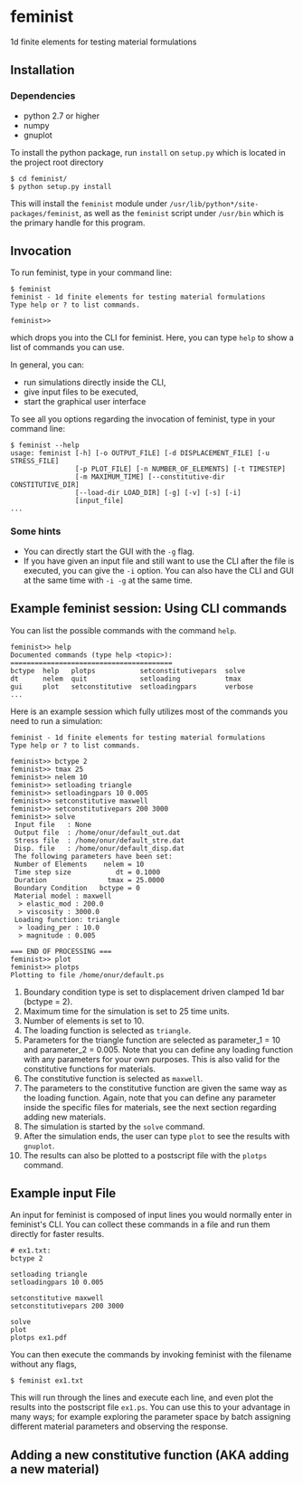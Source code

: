# feminist

1d finite elements for testing material formulations

## Installation

### Dependencies

* python 2.7 or higher
* numpy
* gnuplot

To install the python package, run `install` on `setup.py` which is located
in the project root directory

```
$ cd feminist/
$ python setup.py install
```

This will install the `feminist` module under `/usr/lib/python*/site-packages/feminist`, as well as the `feminist` script under `/usr/bin` which
is the primary handle for this program.

## Invocation

To run feminist, type in your command line:

```
$ feminist
feminist - 1d finite elements for testing material formulations
Type help or ? to list commands.

feminist>>
```

which drops you into the CLI for feminist. Here, you can type `help` to show a list of commands you can use.

In general, you can:

* run simulations directly inside the CLI,
* give input files to be executed,
* start the graphical user interface

To see all you options regarding the invocation of feminist, type in your command line:

```
$ feminist --help
usage: feminist [-h] [-o OUTPUT_FILE] [-d DISPLACEMENT_FILE] [-u STRESS_FILE]
                [-p PLOT_FILE] [-n NUMBER_OF_ELEMENTS] [-t TIMESTEP]
                [-m MAXIMUM_TIME] [--constitutive-dir CONSTITUTIVE_DIR]
                [--load-dir LOAD_DIR] [-g] [-v] [-s] [-i]
                [input_file]
...
```
### Some hints

* You can directly start the GUI with the `-g` flag.
* If you have given an input file and still want to use the CLI after the file is executed, you can give the `-i` option. You can also have the CLI and GUI at the same time with `-i -g` at the same time.

## Example feminist session: Using CLI commands

You can list the possible commands with the command `help`.
```
feminist>> help
Documented commands (type help <topic>):
========================================
bctype  help   plotps           setconstitutivepars  solve  
dt      nelem  quit             setloading           tmax
gui     plot   setconstitutive  setloadingpars       verbose
...
```

Here is an example session which fully utilizes most of the commands you need to run a simulation:
```
feminist - 1d finite elements for testing material formulations
Type help or ? to list commands.

feminist>> bctype 2
feminist>> tmax 25
feminist>> nelem 10
feminist>> setloading triangle
feminist>> setloadingpars 10 0.005
feminist>> setconstitutive maxwell
feminist>> setconstitutivepars 200 3000
feminist>> solve
 Input file   : None
 Output file  : /home/onur/default_out.dat
 Stress file  : /home/onur/default_stre.dat
 Disp. file   : /home/onur/default_disp.dat
 The following parameters have been set:
 Number of Elements    nelem = 10
 Time step size           dt = 0.1000
 Duration               tmax = 25.0000
 Boundary Condition   bctype = 0
 Material model : maxwell
  > elastic_mod : 200.0
  > viscosity : 3000.0
 Loading function: triangle
  > loading_per : 10.0
  > magnitude : 0.005

=== END OF PROCESSING ===
feminist>> plot
feminist>> plotps
Plotting to file /home/onur/default.ps
```

1. Boundary condition type is set to displacement driven clamped 1d bar (bctype = 2).
2. Maximum time for the simulation is set to 25 time units.
3. Number of elements is set to 10.
4. The loading function is selected as `triangle`.
5. Parameters for the triangle function are selected as parameter_1 = 10 and parameter_2 = 0.005. Note that you can define any loading function with any parameters for your own purposes. This is also valid for the constitutive functions for materials.
6. The constitutive function is selected as `maxwell`.
7. The parameters to the constitutive function are given the same way as the loading function. Again, note that you can define any parameter inside the specific files for materials, see the next section regarding adding new materials.
8. The simulation is started by the `solve` command.
9. After the simulation ends, the user can type `plot` to see the results with `gnuplot`.
10. The results can also be plotted to a postscript file with the `plotps` command.


## Example input File

An input for feminist is composed of input lines you would normally enter in feminist's CLI. You can collect these commands in a file and run them directly for faster results.
```
# ex1.txt:
bctype 2

setloading triangle
setloadingpars 10 0.005

setconstitutive maxwell
setconstitutivepars 200 3000

solve
plot
plotps ex1.pdf
```

You can then execute the commands by invoking feminist with the filename without any flags,
```
$ feminist ex1.txt
```
This will run through the lines and execute each line, and even plot the results into the postscript file `ex1.ps`. You can use this to your advantage in many ways; for example exploring the parameter space by batch assigning different material parameters and observing the response.

## Adding a new constitutive function (AKA adding a new material)
